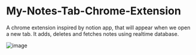 # My-Notes-Tab-Chrome-Extension
A chrome extension inspired by notion app, that will appear when we open a new tab. It adds, deletes and  fetches notes using realtime database.

![image](https://user-images.githubusercontent.com/80634496/131378031-19e3c4d1-e630-4824-8f18-aeeba61da4c4.png)

